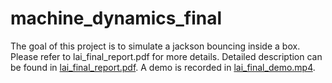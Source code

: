 # machine_dynamics_final

The goal of this project is to simulate a jackson bouncing inside a box. Please refer to lai_final_report.pdf for more details. Detailed description can be found in [lai_final_report.pdf](lai_final_report.pdf). A demo is recorded in [lai_final_demo.mp4](lai_final_demo.mp4).
